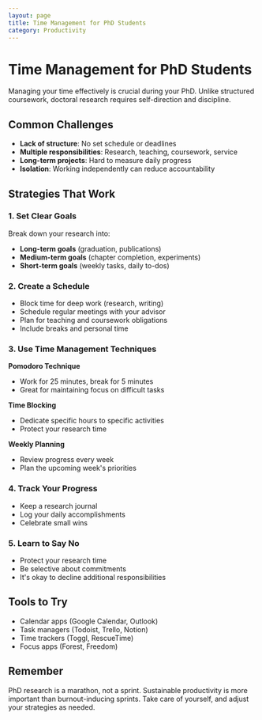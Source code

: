 ```yaml
---
layout: page
title: Time Management for PhD Students
category: Productivity
---
```


# Time Management for PhD Students

Managing your time effectively is crucial during your PhD. Unlike structured coursework, doctoral research requires self-direction and discipline.

## Common Challenges

- **Lack of structure**: No set schedule or deadlines
- **Multiple responsibilities**: Research, teaching, coursework, service
- **Long-term projects**: Hard to measure daily progress
- **Isolation**: Working independently can reduce accountability

## Strategies That Work

### 1. Set Clear Goals

Break down your research into:
- **Long-term goals** (graduation, publications)
- **Medium-term goals** (chapter completion, experiments)
- **Short-term goals** (weekly tasks, daily to-dos)

### 2. Create a Schedule

- Block time for deep work (research, writing)
- Schedule regular meetings with your advisor
- Plan for teaching and coursework obligations
- Include breaks and personal time

### 3. Use Time Management Techniques

**Pomodoro Technique**
- Work for 25 minutes, break for 5 minutes
- Great for maintaining focus on difficult tasks

**Time Blocking**
- Dedicate specific hours to specific activities
- Protect your research time

**Weekly Planning**
- Review progress every week
- Plan the upcoming week's priorities

### 4. Track Your Progress

- Keep a research journal
- Log your daily accomplishments
- Celebrate small wins

### 5. Learn to Say No

- Protect your research time
- Be selective about commitments
- It's okay to decline additional responsibilities

## Tools to Try

- Calendar apps (Google Calendar, Outlook)
- Task managers (Todoist, Trello, Notion)
- Time trackers (Toggl, RescueTime)
- Focus apps (Forest, Freedom)

## Remember

PhD research is a marathon, not a sprint. Sustainable productivity is more important than burnout-inducing sprints. Take care of yourself, and adjust your strategies as needed.
